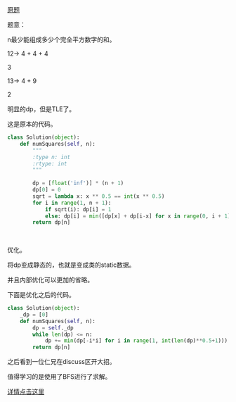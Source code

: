 [原题](https://leetcode.com/problems/perfect-squares/)


题意：


n最少能组成多少个完全平方数字的和。

12-> 4 + 4 + 4

3

13-> 4 + 9

2

明显的dp，但是TLE了。

这是原本的代码。

```Python
class Solution(object):
    def numSquares(self, n):
        """
        :type n: int
        :rtype: int
        """
        
        dp = [float('inf')] * (n + 1)
        dp[0] = 0
        sqrt = lambda x: x ** 0.5 == int(x ** 0.5)
        for i in range(1, n + 1):
            if sqrt(i): dp[i] = 1
            else: dp[i] = min([dp[x] + dp[i-x] for x in range(0, i + 1) if sqrt(x)])
        return dp[n]
        
                
```

优化。

将dp变成静态的，也就是变成类的static数据。

并且内部优化可以更加的省略。

下面是优化之后的代码。


```Python
class Solution(object):
    _dp = [0]
    def numSquares(self, n):
        dp = self._dp
        while len(dp) <= n:
            dp += min(dp[-i*i] for i in range(1, int(len(dp)**0.5+1))) + 1,
        return dp[n]

```

之后看到一位仁兄在discuss区开大招。

值得学习的是使用了BFS进行了求解。

[详情点击这里](https://discuss.leetcode.com/topic/24255/summary-of-4-different-solutions-bfs-dp-static-dp-and-mathematics)

